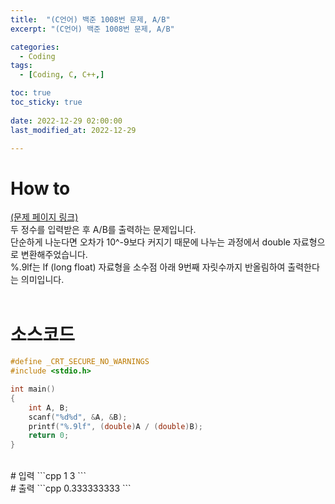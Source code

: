 ```yaml
---
title:  "(C언어) 백준 1008번 문제, A/B" 
excerpt: "(C언어) 백준 1008번 문제, A/B"

categories:
  - Coding
tags:
  - [Coding, C, C++,]

toc: true
toc_sticky: true
 
date: 2022-12-29 02:00:00
last_modified_at: 2022-12-29

---
```


# How to
[(문제 페이지 링크)](https://www.acmicpc.net/problem/1008)<br>
두 정수를 입력받은 후 A/B를 출력하는 문제입니다.<br>
단순하게 나눈다면 오차가 10^-9보다 커지기 때문에 나누는 과정에서 double 자료형으로 변환해주었습니다.<br>
%.9lf는 lf (long float) 자료형을 소수점 아래 9번째 자릿수까지 반올림하여 출력한다는 의미입니다.<br><br>

# 소스코드
```cpp
#define _CRT_SECURE_NO_WARNINGS
#include <stdio.h>

int main()
{
	int A, B;
	scanf("%d%d", &A, &B);
	printf("%.9lf", (double)A / (double)B);
	return 0;
}
```
<br>
# 입력
```cpp
1 3
```
<br>
# 출력
```cpp
0.333333333
```